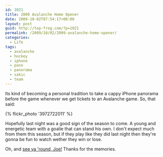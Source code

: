 ```yaml
---
id: 1021
title: 2009 Avalanche Home Opener
date: 2009-10-02T07:54:17+00:00
layout: post
guid: http://top-frog.com/?p=1021
permalink: /2009/10/02/2009-avalanche-home-opener/
categories:
  - Life
tags:
  - avalanche
  - hockey
  - iphone
  - pano
  - panorama
  - sakic
  - team
---
```

Its kind of becoming a personal tradition to take a cappy iPhone panorama before the game whenever we get tickets to an Avalanche game. So, that said: 

{% flickr_photo '3972722011' %}

Hopefully last night was a good sign of the season to come. A young and energetic team with a goalie that can stand his own. I don't expect much from them this season, but if they play like they did last night then they're gonna be fun to watch wether they win or lose.

Oh, and [see ya 'round, Joe!](https://www.nhl.com/news/avs-retire-sweater-of-longtime-captain-joe-sakic/c-500689) Thanks for the memories.